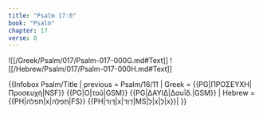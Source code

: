 ```yaml
---
title: "Psalm 17:0"
book: "Psalm"
chapter: 17
verse: 0
---
```

![[/Greek/Psalm/017/Psalm-017-000G.md#Text]]
![[/Hebrew/Psalm/017/Psalm-017-000H.md#Text]]

{{Infobox Psalm/Title |
  previous = Psalm/16/11 |
  Greek = {{PG|ΠΡΟΣΕΥΧΗ|Προσευχὴ|NSF}} {{PG|Ο|τοῦ|GSM}} {{PG|ΔΑΥΙΔ|Δαυΐδ.|GSM}} |
  Hebrew = {{PH|תפלה|x|תְּפִלָּה|FS}} {{PH|דָּוִד|x|דָוִד|MS|לְ|x|לְ|x}}|
}}
